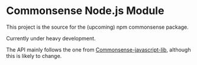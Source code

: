 # Commonsense Node.js Module

This project is the source for the (upcoming) npm commonsense package.

Currently under heavy development.

The API mainly follows the one from [Commonsense-javascript-lib](https://github.com/senseobservationsystems/commonsense-javascript-lib), although this is likely to change.